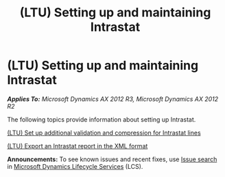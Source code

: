 ﻿---
title: (LTU) Setting up and maintaining Intrastat
TOCTitle: (LTU) Setting up and maintaining Intrastat
ms:assetid: 7e533c3d-e9a9-4bc6-8644-f86fea826788
ms:mtpsurl: https://technet.microsoft.com/en-us/library/JJ665126(v=AX.60)
ms:contentKeyID: 49386707
ms.date: 04/18/2014
mtps_version: v=AX.60
---

# (LTU) Setting up and maintaining Intrastat 


_**Applies To:** Microsoft Dynamics AX 2012 R3, Microsoft Dynamics AX 2012 R2_

The following topics provide information about setting up Intrastat.

[(LTU) Set up additional validation and compression for Intrastat lines](ltu-set-up-additional-validation-and-compression-for-intrastat-lines.md)

[(LTU) Export an Intrastat report in the XML format](ltu-export-an-intrastat-report-in-the-xml-format.md)

  
**Announcements:** To see known issues and recent fixes, use [Issue search](http://go.microsoft.com/fwlink/?linkid=389258) in [Microsoft Dynamics Lifecycle Services](http://go.microsoft.com/fwlink/?linkid=306505) (LCS).

